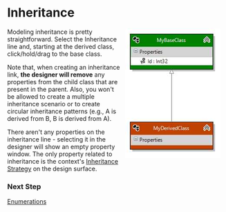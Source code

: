 # Inheritance

<img align="right" hspace="10" src="images/Inheritance.jpg">

Modeling inheritance is pretty straightforward. Select the Inheritance line and, starting at the derived class, click/hold/drag to the base class.

Note that, when creating an inheritance link, **the designer will remove** any properties from the child class that are present in the parent. 
Also, you won't be allowed to create a multiple inheritance scenario or to create circular inheritance patterns (e.g., A is derived from B, B is derived from A).

There aren't any properties on the inheritance line - selecting it in the designer will show an empty
property window. The only property related to inheritance is the context's <a href="Using-the-designer.html#design-surface-properties">Inheritance Strategy</a> on the design surface.

### Next Step 
[Enumerations](Enumerations)
